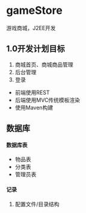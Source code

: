 # gameStore
游戏商城，J2EE开发

## 1.0开发计划目标

1. 商城首页、商城商品管理
2. 后台管理
3. 登录

- 前端使用REST
- 后端使用MVC传统模板渲染
- 使用Maven构建

## 数据库

#### 数据库表

- 物品表
- 分类表
- 管理员表

#### 记录

1. 配置文件/目录结构
